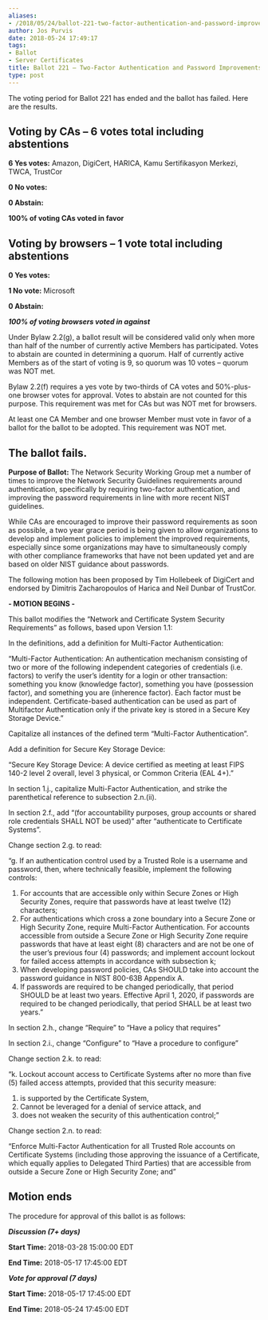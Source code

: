 ```yaml
---
aliases:
- /2018/05/24/ballot-221-two-factor-authentication-and-password-improvements/
author: Jos Purvis
date: 2018-05-24 17:49:17
tags:
- Ballot
- Server Certificates
title: Ballot 221 – Two-Factor Authentication and Password Improvements
type: post
---
```


The voting period for Ballot 221 has ended and the ballot has failed. Here are the results.

## Voting by CAs – 6 votes total including abstentions

**6 Yes votes:** Amazon, DigiCert, HARICA, Kamu Sertifikasyon Merkezi, TWCA, TrustCor

**0 No votes:**

**0 Abstain:**

**100% of voting CAs voted in favor**

## Voting by browsers – 1 vote total including abstentions

**0 Yes votes:**

**1 No vote:** Microsoft

**0 Abstain:**

_**100% of voting browsers voted in against**_

Under Bylaw 2.2(g), a ballot result will be considered valid only when more than half of the number of currently active Members has participated. Votes to abstain are counted in determining a quorum. Half of currently active Members as of the start of voting is 9, so quorum was 10 votes – quorum was NOT met.

Bylaw 2.2(f) requires a yes vote by two-thirds of CA votes and 50%-plus-one browser votes for approval. Votes to abstain are not counted for this purpose. This requirement was met for CAs but was NOT met for browsers.

At least one CA Member and one browser Member must vote in favor of a ballot for the ballot to be adopted. This requirement was NOT met.

## The ballot fails.

**Purpose of Ballot:** The Network Security Working Group met a number of times to improve the Network Security Guidelines requirements around authentication, specifically by requiring two-factor authentication, and improving the password requirements in line with more recent NIST guidelines.

While CAs are encouraged to improve their password requirements as soon as possible, a two year grace period is being given to allow organizations to develop and implement policies to implement the improved requirements, especially since some organizations may have to simultaneously comply with other compliance frameworks that have not been updated yet and are based on older NIST guidance about passwords.

The following motion has been proposed by Tim Hollebeek of DigiCert and endorsed by Dimitris Zacharopoulos of Harica and Neil Dunbar of TrustCor.

**- MOTION BEGINS -**

This ballot modifies the “Network and Certificate System Security Requirements” as follows, based upon Version 1.1:

In the definitions, add a definition for Multi-Factor Authentication:

“Multi-Factor Authentication: An authentication mechanism consisting of two or more of the following independent categories of credentials (i.e. factors) to verify the user’s identity for a login or other transaction: something you know (knowledge factor), something you have (possession factor), and something you are (inherence factor). Each factor must be independent. Certificate-based authentication can be used as part of Multifactor Authentication only if the private key is stored in a Secure Key Storage Device.”

Capitalize all instances of the defined term “Multi-Factor Authentication”.

Add a definition for Secure Key Storage Device:

“Secure Key Storage Device: A device certified as meeting at least FIPS 140-2 level 2 overall, level 3 physical, or Common Criteria (EAL 4+).”

In section 1.j., capitalize Multi-Factor Authentication, and strike the parenthetical reference to subsection 2.n.(ii).

In section 2.f., add “(for accountability purposes, group accounts or shared role credentials SHALL NOT be used)” after “authenticate to Certificate Systems”.

Change section 2.g. to read:

“g. If an authentication control used by a Trusted Role is a username and password, then, where technically feasible, implement the following controls:

1. For accounts that are accessible only within Secure Zones or High Security Zones, require that passwords have at least twelve (12) characters;
1. For authentications which cross a zone boundary into a Secure Zone or High Security Zone, require Multi-Factor Authentication. For accounts accessible from outside a Secure Zone or High Security Zone require passwords that have at least eight (8) characters and are not be one of the user’s previous four (4) passwords; and implement account lockout for failed access attempts in accordance with subsection k;
1. When developing password policies, CAs SHOULD take into account the password guidance in NIST 800-63B Appendix A.
1. If passwords are required to be changed periodically, that period SHOULD be at least two years. Effective April 1, 2020, if passwords are required to be changed periodically, that period SHALL be at least two years.”

In section 2.h., change “Require” to “Have a policy that requires”

In section 2.i., change “Configure” to “Have a procedure to configure”

Change section 2.k. to read:

“k. Lockout account access to Certificate Systems after no more than five (5) failed access attempts, provided that this security measure:

1. is supported by the Certificate System,
1. Cannot be leveraged for a denial of service attack, and
1. does not weaken the security of this authentication control;”

Change section 2.n. to read:

“Enforce Multi-Factor Authentication for all Trusted Role accounts on Certificate Systems (including those approving the issuance of a Certificate, which equally applies to Delegated Third Parties) that are accessible from outside a Secure Zone or High Security Zone; and”

## Motion ends

The procedure for approval of this ballot is as follows:

_**Discussion (7+ days)**_

**Start Time:** 2018-03-28 15:00:00 EDT

**End Time:** 2018-05-17 17:45:00 EDT

_**Vote for approval (7 days)**_

**Start Time:** 2018-05-17 17:45:00 EDT

**End Time:** 2018-05-24 17:45:00 EDT